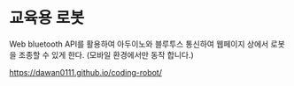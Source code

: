 # 교육용 로봇
Web bluetooth API를 활용하여 아두이노와 블루투스 통신하여 웹페이지 상에서 로봇을 조종할 수 있게 한다. (모바일 환경에서만 동작 합니다.)

https://dawan0111.github.io/coding-robot/